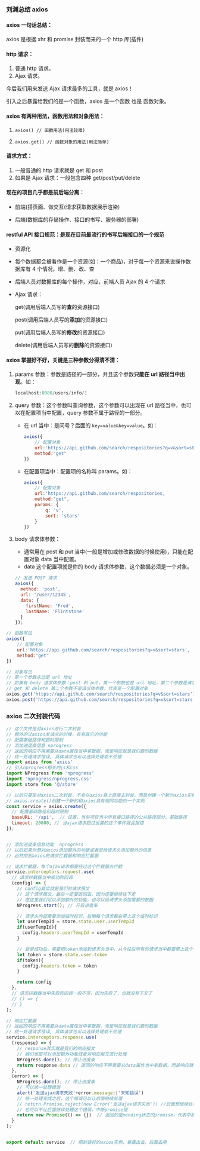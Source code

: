### 刘渊总结 axios

#### axios 一句话总结：

axios 是根据 xhr 和 promise 封装而来的一个 http 库(插件)

#### http 请求：

1. 普通 http 请求。
2. Ajax 请求。

今后我们用来发送 Ajax 请求最多的工具，就是 axios！

引入之后暴露给我们的是一个函数，axios 是一个函数 也是 函数对象。

#### axios 有两种用法，函数用法和对象用法：

1. `axios() // 函数用法(用法较难)`

2. `axios.get() // 函数对象的用法(用法简单)`

#### 请求方式：

1. 一般普通的 http 请求就是 get 和 post
2. 如果是 Ajax 请求：一般包含四种 get/post/put/delete

#### 现在的项目几乎都是前后端分离：

- 前端(搭页面、做交互(请求获取数据展示渲染)

- 后端(数据库的存储操作、接口的书写、服务器的部署)

#### restful API 接口规范：是现在目前最流行的书写后端接口的一个规范

- 资源化

- 每个数据都会被看作是一个资源(如：一个商品)，对于每一个资源来说操作数据库有 4 个情况，增、删、改、查

- 后端人员对数据库的每个操作，对应，前端人员 Ajax 的 4 个请求

- Ajax 请求：

  get(调用后端人员写的**查**的资源接口)

  post(调用后端人员写的**添加**的资源接口)

  put(调用后端人员写的**修改**的资源接口)

  delete(调用后端人员写的**删除**的资源接口)

#### axios 掌握好不好，关键是三种参数分得清不清：

1. params 参数：参数是路径的一部分，并且这个参数**只能在 url 路径当中出现**。如：

   ```js
   localhost:8080/users/info/1
   ```

   

2. query 参数：这个参数叫查询参数，这个参数可以出现在 url 路径当中，也可以在配置项当中配置，query 参数不属于路径的一部分。

   - 在 url 当中：是问号？后面的 `key=value&key=value`。如：

     ```js
     axios({
         // 配置对象
         url:'https://api.github.com/search/respositories?q=v&sort=stars',
         method:"get"
     })
     ```

     

   - 在配置项当中：配置项的名称叫 params。如：

     ```js
     axios({
         // 配置对象
         url:'https://api.github.com/search/respositories,
         method:"get",
         params: {
             q: 'v',
             sort: 'stars'
         }
     })
     ```

     

3. body 请求体参数：

   - 通常用在 post 和 put 当中(一般是增加或修改数据的时候使用)，只能在配置对象 data 当中配置。
   - data 这个配置项就是你的 body 请求体参数，这个数据必须是一个对象。

   ```js
   // 发送 POST 请求
   axios({
     method: 'post',
     url: '/user/12345',
     data: {
       firstName: 'Fred',
       lastName: 'Flintstone'
     }
   });
   ```

   

```js
// 函数写法
axios({
    // 配置对象
    url:'https://api.github.com/search/respositories?q=v&sort=stars',
    method:"get"
})
```



```js
// 对象写法
// 第一个参数永远是 url 地址
// 如果有 body 请求体参数：post 和 put，第一个参数也是 url 地址，第二个参数是请求体参数(一个对象)，第三个参数是配置对象
// get 和 delete 第二个参数不是请求体参数，代表是一个配置对象
axios.get('https://api.github.com/search/respositories?q=v&sort=stars')
axios.post('https://api.github.com/search/respositories?q=v&sort=stars',{请求体参数})
```



### axios 二次封装代码

```js
// 这个文件是对axios进行二次封装
// 额外的让axios发请求的时候，具有其它的功能
// 配置基础路径和超时限制
// 添加进度条信息 nprogress
// 返回的响应不再需要从data属性当中拿数据，而是响应就是我们要的数据
// 统一处理请求错误, 具体请求也可以选择处理或不处理
import axios from 'axios'
// 引入nprogress相关的js和css
import NProgress from 'nprogress'
import 'nprogress/nprogress.css'
import store from '@/store'

// 以后只要是对axios二次封装，不会在axios身上直接去封装，而是创建一个新的axios实例进行封装
// axios.create()创建一个新的和axios具有相同功能的一个实例
const service = axios.create({
  // 配置基础路径和超时限制
  baseURL: '/api',  // 设置，当前项目当中所有接口路径的公共路径部分，基础路径
  timeout: 20000, // 当ajax请求超过设置的这个事件就会报错
});


// 添加进度条信息功能  nprogress
// 以后如果你想对axios添加额外的功能或者是给请求头添加额外的信息
// 必然用到axios的请求拦截器和响应拦截器

// 请求拦截器，每个ajax请求都要经过这个拦截器去拦截
service.interceptors.request.use(
  // 请求拦截器当中成功的回调
  (config) => {
    // config其实就是我们的请求报文
    // 这个请求报文，最后一定要返回去，因为还要继续往下走
    // 在这里我们可以添加额外的功能，也可以给请求头添加需要的数据
    NProgress.start(); // 开启进度条

    // 请求头内部需要添加临时标识，后期每个请求都会带上这个临时标识
    let userTempId = store.state.user.userTempId
    if(userTempId){
      config.headers.userTempId = userTempId
    }

    // 登录成功后，需要把token添加到请求头当中，从今往后所有的请求当中都要带上这个token
    let token = store.state.user.token
    if(token){
      config.headers.token = token
    }

    return config
  },
  // 请求拦截器当中失败的回调一般不写，因为失败了，也就没有下文了
  // () => {
  // }
);

// 响应拦截器
// 返回的响应不再需要从data属性当中拿数据，而是响应就是我们要的数据
// 统一处理请求错误, 具体请求也可以选择处理或不处理
service.interceptors.response.use(
  (response) => {
    // response其实就是我们的响应报文
    // 我们也是可以添加额外功能或者对响应报文进行处理
    NProgress.done(); // 停止进度条
    return response.data // 返回的响应不再需要从data属性当中拿数据，而是响应就是我们要的数据
  },
  (error) => {
    NProgress.done(); // 停止进度条
    // 可以统一处理错误
    alert('发送ajax请求失败'+error.message||'未知错误')
    // 统一处理完成之后，这个错误可以让后面继续处理
    // return Promise.reject(new Error('发送ajax请求失败')) //后面想继续处理这个错误，返回失败的promise
    // 也可以不让后面继续处理这个错误，中断promise链
    return new Promise(() => {})  // 返回的是pending状态的promise，代表中断promise链，后期也就没办法处理了
  }
);


export default service  // 把封装好的axios实例，暴露出去，后面去用
```

